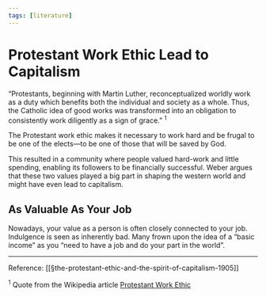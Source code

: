 ```yaml
---
tags: [literature]
---
```


# Protestant Work Ethic Lead to Capitalism

“Protestants, beginning with Martin Luther, reconceptualized worldly work as a duty which benefits both the individual and society as a whole. Thus, the Catholic idea of good works was transformed into an obligation to consistently work diligently as a sign of grace.”&nbsp;<sup>1</sup>

The Protestant work ethic makes it necessary to work hard and be frugal to be one of the elects—to be one of those that will be saved by God.

This resulted in a community where people valued hard-work and little spending, enabling its followers to be financially successful. Weber argues that these two values played a big part in shaping the western world and might have even lead to capitalism. 

## As Valuable As Your Job

Nowadays, your value as a person is often closely connected to your job. Indulgence is seen as inherently bad. Many frown upon the idea of a “basic income” as you “need to have a job and do your part in the world”.

---
Reference: [[§the-protestant-ethic-and-the-spirit-of-capitalism-1905]]

<sup>1</sup>&nbsp;Quote from the Wikipedia article [Protestant Work Ethic](https://en.wikipedia.org/wiki/Protestant_work_ethic)

[//begin]: # "Autogenerated link references for markdown compatibility"
[the-protestant-ethic-and-the-spirit-of-capitalism-1905]: the-protestant-ethic-and-the-spirit-of-capitalism-1905 "The Protestant Ethic and the Spirit of Capitalism (1905)"
[//end]: # "Autogenerated link references"